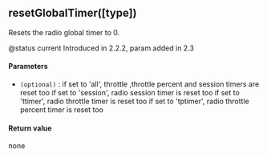 <!-- This file was generated by the script. Do not edit it, any changes will be lost! -->

## resetGlobalTimer([type])



 Resets the radio global timer to 0.

@status current Introduced in 2.2.2, param added in 2.3


#### Parameters

* `(optional)` : if set to 'all', throttle ,throttle percent and session timers are reset too
                    if set to 'session', radio session timer is reset too
                    if set to 'ttimer', radio throttle timer is reset too
                    if set to  'tptimer', radio throttle percent timer is reset too



#### Return value

none

